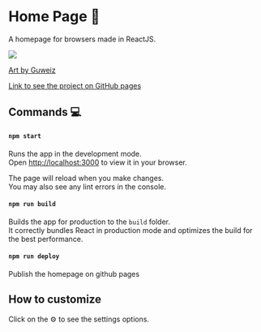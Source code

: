 # Home Page :fox_face:
A homepage for browsers made in ReactJS.  

<img src="https://i.imgur.com/tCKrkWm.png" style="max-width: 100%;" >

[Art by Guweiz](https://mobile.twitter.com/ttguweiz?lang=en) 

[Link to see the project on GitHub pages](https://eidiinnn.github.io/Home-page/)

## Commands :computer:

#### `npm start`

Runs the app in the development mode.\
Open [http://localhost:3000](http://localhost:3000) to view it in your browser.

The page will reload when you make changes.\
You may also see any lint errors in the console.

#### `npm run build`

Builds the app for production to the `build` folder.\
It correctly bundles React in production mode and optimizes the build for the best performance.

#### `npm run deploy`
Publish the homepage on github pages

## How to customize
Click on the :gear: to see the settings options.


